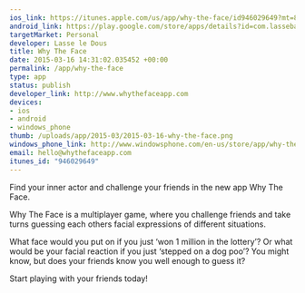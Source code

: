 ```yaml
--- 
ios_link: https://itunes.apple.com/us/app/why-the-face/id946029649?mt=8
android_link: https://play.google.com/store/apps/details?id=com.lassebadass.whytheface
targetMarket: Personal
developer: Lasse le Dous
title: Why The Face
date: 2015-03-16 14:31:02.035452 +00:00
permalink: /app/why-the-face
type: app
status: publish
developer_link: http://www.whythefaceapp.com
devices: 
- ios
- android
- windows_phone
thumb: /uploads/app/2015-03/2015-03-16-why-the-face.png
windows_phone_link: http://www.windowsphone.com/en-us/store/app/why-the-face/1127324a-cec2-4cc5-961e-77359ba9701d
email: hello@whythefaceapp.com
itunes_id: "946029649"
---
```


Find your inner actor and challenge your friends in the new app Why The Face.

Why The Face is a multiplayer game, where you challenge friends and take turns guessing each others facial expressions of different situations.

What face would you put on if you just ‘won 1 million in the lottery’? Or what would be your facial reaction if you just ‘stepped on a dog poo’? You might know, but does your friends know you well enough to guess it?

Start playing with your friends today!
